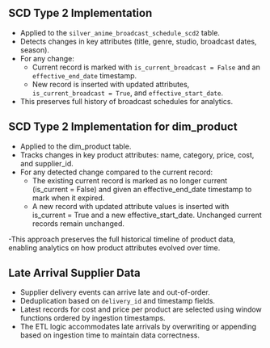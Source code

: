## SCD Type 2 Implementation

- Applied to the `silver_anime_broadcast_schedule_scd2` table.
- Detects changes in key attributes (title, genre, studio, broadcast dates, season).
- For any change:
  - Current record is marked with `is_current_broadcast = False` and an `effective_end_date` timestamp.
  - New record is inserted with updated attributes, `is_current_broadcast = True`, and `effective_start_date`.
- This preserves full history of broadcast schedules for analytics.

## SCD Type 2 Implementation for dim_product

- Applied to the dim_product table.
- Tracks changes in key product attributes: name, category, price, cost, and supplier_id.
- For any detected change compared to the current record:
    - The existing current record is marked as no longer current (is_current = False) and given an effective_end_date timestamp to mark when it expired.
    - A new record with updated attribute values is inserted with is_current = True and a new effective_start_date.
        Unchanged current records remain unchanged.

-This approach preserves the full historical timeline of product data, enabling analytics on how product attributes evolved over time.
## Late Arrival Supplier Data

- Supplier delivery events can arrive late and out-of-order.
- Deduplication based on `delivery_id` and timestamp fields.
- Latest records for cost and price per product are selected using window functions ordered by ingestion timestamps.
- The ETL logic accommodates late arrivals by overwriting or appending based on ingestion time to maintain data correctness.